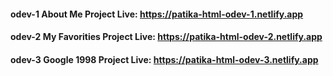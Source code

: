 #### odev-1 About Me Project Live: https://patika-html-odev-1.netlify.app
#### odev-2 My Favorities Project Live: https://patika-html-odev-2.netlify.app
#### odev-3 Google 1998 Project Live: https://patika-html-odev-3.netlify.app
